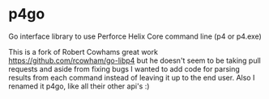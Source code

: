 # p4go
Go interface library to use Perforce Helix Core command line (p4 or p4.exe)

This is a fork of Robert Cowhams great work https://github.com/rcowham/go-libp4 but he doesn't seem to be taking pull requests and aside from fixing bugs I wanted to add code for parsing results from each command instead of leaving it up to the end user. Also I renamed it p4go, like all their other api's :)
